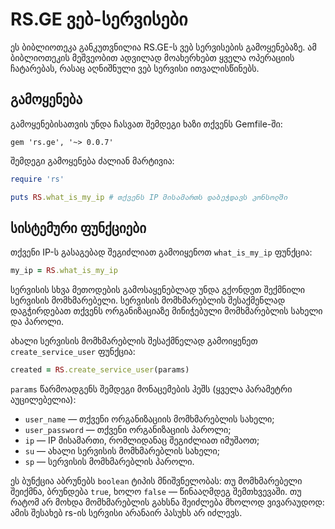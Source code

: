 # RS.GE ვებ-სერვისები

ეს ბიბლიოთეკა განკუთვნილია RS.GE-ს ვებ სერვისების გამოყენებაზე.
ამ ბიბლიოთეკის მეშვეობით ადვილად მოახერხებთ ყველა ოპერაციის ჩატარებას,
რასაც აღნიშნული ვებ სერვისი ითვალისწინებს.

## გამოყენება

გამოყენებისათვის უნდა ჩასვათ შემდეგი ხაზი თქვენს Gemfile-ში:

```
gem 'rs.ge', '~> 0.0.7'
```

შემდეგი გამოყენება ძალიან მარტივია:

```ruby
require 'rs'

puts RS.what_is_my_ip # თქვენს IP მისამართს დაბეჭდავს კონსოლში
```

## სისტემური ფუნქციები

თქვენი IP-ს გასაგებად შეგიძლიათ გამოიყენოთ `what_is_my_ip` ფუნქცია:

```ruby
my_ip = RS.what_is_my_ip
```

სერვისის სხვა მეთოდების გამოსაყენებლად უნდა გქონდეთ შექმნილი სერვისის მომხმარებელი.
სერვისის მომხმარებლის შესაქმენლად დაგჭირდებათ თქვენს ორგანიზაციაზე მინიჭებული მომხმარებლის სახელი და პაროლი.

ახალი სერვისის მომხმარებლის შესაქმნელად გამოიყენეთ `create_service_user` ფუნქცია:

```ruby
created = RS.create_service_user(params)
```

`params` წარმოადგენს შემდეგი მონაცემების ჰეშს (ყველა პარამეტრი აუცილებელია):

- `user_name` &mdash; თქვენი ორგანიზაციის მომხმარებლის სახელი;
- `user_password` &mdash; თქვენი ორგანიზაციის პაროლი;
- `ip` &mdash; IP მისამართი, რომლიდანაც შეგიძლიათ იმუშაოთ;
- `su` &mdash; ახალი სერვისის მომხმარებლის სახელი;
- `sp` &mdash; სერვისის მომხმარებლის პაროლი.

ეს ბუნქცია აბრუნებს `boolean` ტიპის მნიშვნელობას: თუ მომხმარებელი შეიქმნა, ბრუნდება `true`, ხოლო `false` &mdash; წინააღმდეგ შემთხვევაში. თუ რატომ არ მოხდა მომხმარებლის გახსნა შეიძლება მხოლოდ ვივარაუდოდ: ამის შესახებ rs-ის სერვისი არანაირ პასუხს არ იძლევს.